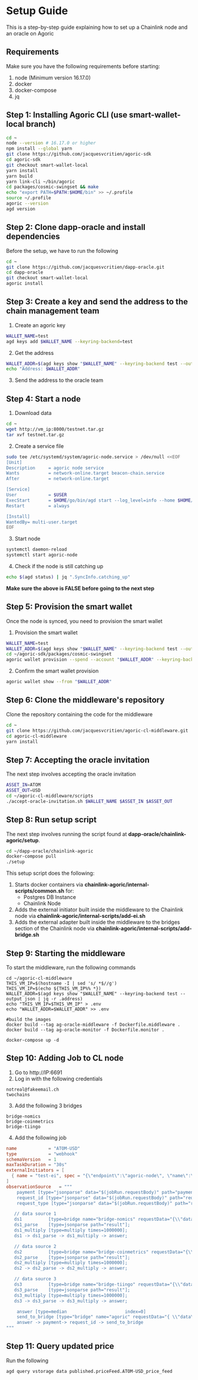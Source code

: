 # Setup Guide

This is a step-by-step guide explaining how to set up a Chainlink node and an oracle on Agoric

## Requirements

Make sure you have the following requirements before starting:
1. node (Minimum version 16.17.0)
2. docker
3. docker-compose
4. jq

## Step 1: Installing Agoric CLI (use smart-wallet-local branch)

``` bash
cd ~
node --version # 16.17.0 or higher
npm install --global yarn
git clone https://github.com/jacquesvcritien/agoric-sdk
cd agoric-sdk
git checkout smart-wallet-local
yarn install
yarn build
yarn link-cli ~/bin/agoric
cd packages/cosmic-swingset && make
echo "export PATH=$PATH:$HOME/bin" >> ~/.profile
source ~/.profile
agoric --version
agd version
```

## Step 2: Clone dapp-oracle and install dependencies

Before the setup, we have to run the following

```bash
cd ~
git clone https://github.com/jacquesvcritien/dapp-oracle.git
cd dapp-oracle
git checkout smart-wallet-local
agoric install
```

## Step 3: Create a key and send the address to the chain management team

1. Create an agoric key

```bash
WALLET_NAME=test
agd keys add $WALLET_NAME --keyring-backend=test
```

2. Get the address

```bash
WALLET_ADDR=$(agd keys show "$WALLET_NAME" --keyring-backend test --output json | jq -r .address)
echo "Address: $WALLET_ADDR"
```

3. Send the address to the oracle team

## Step 4: Start a node

1. Download data

```bash
cd ~
wget http://vm_ip:8000/testnet.tar.gz
tar xvf testnet.tar.gz
```

2. Create a service file

```bash
sudo tee /etc/systemd/system/agoric-node.service > /dev/null <<EOF  
[Unit]
Description     = agoric node service
Wants           = network-online.target beacon-chain.service
After           = network-online.target 

[Service]
User            = $USER
ExecStart       = $HOME/go/bin/agd start --log_level=info --home $HOME/agoric-node-home
Restart         = always

[Install]
WantedBy= multi-user.target
EOF
```

3. Start node

```bash
systemctl daemon-reload
systemctl start agoric-node
```

4. Check if the node is still catching up

```bash
echo $(agd status) | jq ".SyncInfo.catching_up"
```

<b>Make sure the above is FALSE before going to the next step</b>

## Step 5: Provision the smart wallet

Once the node is synced, you need to provision the smart wallet

1. Provision the smart wallet

```bash
WALLET_NAME=test
WALLET_ADDR=$(agd keys show "$WALLET_NAME" --keyring-backend test --output json | jq -r .address)
cd ~/agoric-sdk/packages/cosmic-swingset
agoric wallet provision --spend --account "$WALLET_ADDR" --keyring-backend test
```

2. Confirm the smart wallet provision

```bash
agoric wallet show --from "$WALLET_ADDR"
```

## Step 6: Clone the middleware's repository

Clone the repository containing the code for the middleware

```bash
cd ~
git clone https://github.com/jacquesvcritien/agoric-cl-middleware.git
cd agoric-cl-middleware
yarn install
```

## Step 7: Accepting the oracle invitation

The next step involves accepting the oracle invitation

```bash
ASSET_IN=ATOM
ASSET_OUT=USD
cd ~/agoric-cl-middleware/scripts
./accept-oracle-invitation.sh $WALLET_NAME $ASSET_IN $ASSET_OUT
```

## Step 8: Run setup script

The next step involves running the script found at <b>dapp-oracle/chainlink-agoric/setup</b>.

```bash
cd ~/dapp-oracle/chainlink-agoric
docker-compose pull
./setup
```

This setup script does the following:
1. Starts docker containers via <b>chainlink-agoric/internal-scripts/common.sh</b> for:
    - Postgres DB Instance
    - Chainlink Node
2. Adds the external initiator built inside the middleware to the Chainlink node via <b>chainlink-agoric/internal-scripts/add-ei.sh</b>
3. Adds the external adapter built inside the middleware to the bridges section of the Chainlink node via <b>chainlink-agoric/internal-scripts/add-bridge.sh</b>

## Step 9: Starting the middleware

To start the middleware, run the following commands

```
cd ~/agoric-cl-middleware
THIS_VM_IP=$(hostname -I | sed 's/ *$//g')
THIS_VM_IP=$(echo ${THIS_VM_IP%% *})
WALLET_ADDR=$(agd keys show "$WALLET_NAME" --keyring-backend test --output json | jq -r .address)
echo "THIS_VM_IP=$THIS_VM_IP" > .env
echo "WALLET_ADDR=$WALLET_ADDR" >> .env

#build the images
docker build --tag ag-oracle-middleware -f Dockerfile.middleware .
docker build --tag ag-oracle-monitor -f Dockerfile.monitor .

docker-compose up -d
```


## Step 10: Adding Job to CL node


1. Go to http://IP:6691
2. Log in with the following credentials
```
notreal@fakeemail.ch
twochains
```
3. Add the following 3 bridges
```
bridge-nomics
bridge-coinmetrics
bridge-tiingo
```
4. Add the following job
```toml
name            = "ATOM-USD"
type            = "webhook"
schemaVersion   = 1
maxTaskDuration = "30s"
externalInitiators = [
  { name = "test-ei", spec = "{\"endpoint\":\"agoric-node\", \"name\":\"ATOM-USD\"}" },
]
observationSource   = """
    payment [type="jsonparse" data="$(jobRun.requestBody)" path="payment"]
    request_id [type="jsonparse" data="$(jobRun.requestBody)" path="request_id"]
    request_type [type="jsonparse" data="$(jobRun.requestBody)" path="request_type"]

   // data source 1
   ds1          [type=bridge name="bridge-nomics" requestData="{\\"data\\": {\\"from\\":\\"ATOM\\",\\"to\\":\\"USD\\"}}"];
   ds1_parse    [type=jsonparse path="result"];
   ds1_multiply [type=multiply times=1000000];
   ds1 -> ds1_parse -> ds1_multiply -> answer;

   // data source 2
   ds2          [type=bridge name="bridge-coinmetrics" requestData="{\\"data\\": {\\"endpoint\\":\\"crypto\\",\\"from\\":\\"ATOM\\",\\"to\\":\\"USD\\"}}"];
   ds2_parse    [type=jsonparse path="result"];
   ds2_multiply [type=multiply times=1000000];
   ds2 -> ds2_parse -> ds2_multiply -> answer;

   // data source 3
   ds3          [type=bridge name="bridge-tiingo" requestData="{\\"data\\": {\\"from\\":\\"ATOM\\",\\"to\\":\\"USD\\"}}"];
   ds3_parse    [type=jsonparse path="result"];
   ds3_multiply [type=multiply times=1000000];
   ds3 -> ds3_parse -> ds3_multiply -> answer;

    answer [type=median                      index=0]
    send_to_bridge [type="bridge" name="agoric" requestData="{ \\"data\\": {\\"result\\": $(answer), \\"request_id\\": $(request_id), \\"request_type\\": $(request_type), \\"payment\\":$(payment), \\"job\\": $(jobSpec.externalJobID), \\"name\\": $(jobSpec.name) }}"]
    answer -> payment-> request_id -> send_to_bridge
"""
```

## Step 11: Query updated price

Run the following

```bash
agd query vstorage data published.priceFeed.ATOM-USD_price_feed
```
